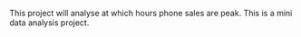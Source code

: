 This project will analyse at which hours phone sales are peak. This is a mini data analysis project. 
